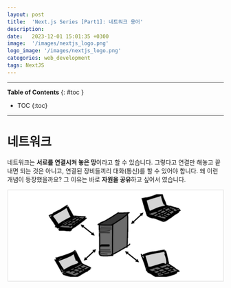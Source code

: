 ```yaml
---
layout: post
title:  'Next.js Series [Part1]: 네트워크 용어'
description: 
date:   2023-12-01 15:01:35 +0300
image:  '/images/nextjs_logo.png'
logo_image: '/images/nextjs_logo.png'
categories: web_development
tags: NextJS
---
```


---
**Table of Contents**
{: #toc }
*  TOC
{:toc}

---

# 네트워크
네트워크는 **서로를 연결시켜 놓은 망**이라고 할 수 있습니다. 그렇다고 연결만 해놓고 끝내면 되는 것은 아니고, 연결된 장비들끼리 대화(통신)를 할 수 있어야 합니다. 왜 이런 개념이 등장했을까요? 그 이유는 바로 **자원을 공유**하고 싶어서 였습니다. 

![](/images/net_5.png)  

